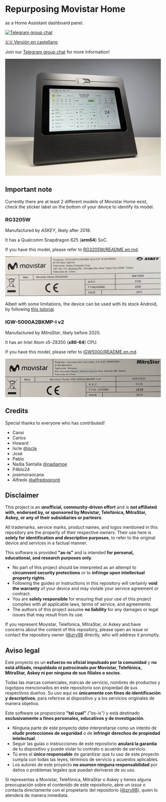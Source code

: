 # Repurposing Movistar Home

as a Home Assistant dashboard panel.

[![Telegram group chat](https://img.shields.io/badge/Telegram-Group-blue.svg?logo=telegram)](https://t.me/movistar_home_hacking)

[🇪🇸 Versión en castellano](README.md)

Join our [Telegram group chat](https://t.me/movistar_home_hacking) for more information!

![hass](assets/img/hass.jpg)

## Important note

Currently there are at least 2 different models of Movistar Home exist, check the sticker label on the bottom of your device to identify its model.

### RG3205W

Manufactured by _ASKEY_, likely after 2018.

It has a Qualcomm Snapdragon 625 (**arm64**) SoC.

If you have this model, please refer to [RG3205W/README.en.md](RG3205W/README.en.md).

![label-RG3202W](assets/img/RG3205W-label.jpg)

Albeit with some limitations, the device can be used with its stock Android, by following [this tutorial](RG3205W/rev5_howto.en.md).

### IGW-5000A2BKMP-I v2

Manufactured by _MitraStar_, likely before 2020.

It has an Intel Atom x5-Z8350 (**x86-64**) CPU.

If you have this model, please refer to [IGW5000/README.en.md](IGW5000/README.en.md).

![label-IGW5000](assets/img/IGW5000-label.jpg)

## Credits

Special thanks to everyone who has contributed!

- Cansi
- Carlos
- Howard
- Iscle [@iscle](https://github.com/iscle)
- José
- Pablo
- Nadia Santalla [@nadiamoe](https://github.com/nadiamoe)
- P4blo24
- josemoraocana
- Alfredo [@alfredopironti](https://github.com/alfredopironti)

## Disclaimer

This project is an **unofficial, community-driven effort** and is **not affiliated with, endorsed by, or sponsored by Movistar, Telefónica, MitraStar, Askey, or any of their subsidiaries or partners**.

All trademarks, service marks, product names, and logos mentioned in this repository are the property of their respective owners. Their use here is **solely for identification and descriptive purposes**, to refer to the original device and services in a factual manner.

This software is provided **"as-is"** and is intended **for personal, educational, and research purposes only**.

* No part of this project should be interpreted as an attempt to **circumvent security protections** or to **infringe upon intellectual property rights**.
* Following the guides or instructions in this repository will certainly **void the warranty** of your device and may violate your service agreement or contract.
* You are **solely responsible** for ensuring that your use of this project complies with all applicable laws, terms of service, and agreements.
* The authors of this project assume **no liability** for any damages or legal issues that may result from its use.

If you represent Movistar, Telefónica, MitraStar, or Askey and have concerns about the content of this repository, please open an issue or contact the repository owner ([@zry98](https://github.com/zry98]) directly, who will address it promptly.

## Aviso legal

Este proyecto es un **esfuerzo no oficial impulsado por la comunidad** y **no está afiliado, respaldado ni patrocinado por Movistar, Telefónica, MitraStar, Askey ni por ninguna de sus filiales o socios**.

Todas las marcas comerciales, marcas de servicio, nombres de productos y logotipos mencionados en este repositorio son propiedad de sus respectivos dueños. Su uso aquí es **únicamente con fines de identificación y descriptivos**, para referirse al dispositivo y a los servicios originales de manera objetiva.

Este software se proporciona **"tal cual"** *("as-is")* y está destinado **exclusivamente a fines personales, educativos y de investigación**.

* Ninguna parte de este proyecto debe interpretarse como un intento de **eludir protecciones de seguridad** o de **infringir derechos de propiedad intelectual**.
* Seguir las guías o instrucciones de este repositorio **anulará la garantía** de tu dispositivo y puede violar tu contrato o acuerdo de servicio.
* Tú eres el **único responsable** de garantizar que tu uso de este proyecto cumpla con todas las leyes, términos de servicio y acuerdos aplicables.
* Los autores de este proyecto **no asumen ninguna responsabilidad** por daños o problemas legales que puedan derivarse de su uso.

Si representas a Movistar, Telefónica, MitraStar o Askey y tienes alguna preocupación sobre el contenido de este repositorio, abre un *issue* o contacta directamente con el propietario del repositorio ([@zry98](https://github.com/zry98)), quien lo atenderá de manera inmediata.
